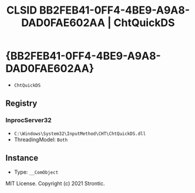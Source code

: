 ﻿---
title: "CLSID BB2FEB41-0FF4-4BE9-A9A8-DAD0FAE602AA | ChtQuickDS"
excerpt: What is COM-Object CLSID BB2FEB41-0FF4-4BE9-A9A8-DAD0FAE602AA?
---

# {BB2FEB41-0FF4-4BE9-A9A8-DAD0FAE602AA}

* `ChtQuickDS`

## Registry


### InprocServer32

* `C:\Windows\System32\InputMethod\CHT\ChtQuickDS.dll`
* ThreadingModel: `Both`

## Instance

* Type: `__ComObject`

MIT License. Copyright (c) 2021 Strontic.


